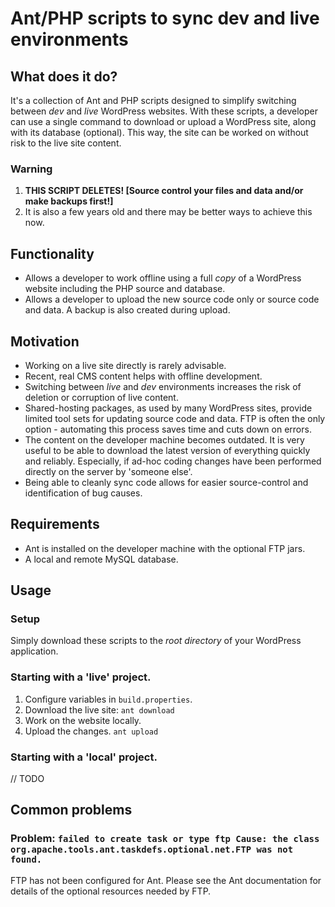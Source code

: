 # Ant/PHP scripts to sync dev and live environments
## What does it do?
It's a collection of Ant and PHP scripts designed to simplify switching between _dev_ and _live_ WordPress websites. With these scripts, a developer can use a single command to download or upload a WordPress site, along with its database (optional). This way, the site can be worked on without risk to the live site content.

### Warning
1. __THIS SCRIPT DELETES! [Source control your files and data and/or make backups first!]__
2. It is also a few years old and there may be better ways to achieve this now.

## Functionality
* Allows a developer to work offline using a full *copy* of a WordPress website including the PHP source and database.
* Allows a developer to upload the new source code only or source code and data. A backup is also created during upload.

## Motivation
* Working on a live site directly is rarely advisable.
* Recent, real CMS content helps with offline development.
* Switching between _live_ and _dev_ environments increases the risk of deletion or corruption of live content.
* Shared-hosting packages, as used by many WordPress sites, provide limited tool sets for updating source code and data. FTP is often the only option - automating this process saves time and cuts down on errors.
* The content on the developer machine becomes outdated. It is very useful to be able to download the latest version of everything quickly and reliably. Especially, if ad-hoc coding changes have been performed directly on the server by 'someone else'.
* Being able to cleanly sync code allows for easier source-control and identification of bug causes.

## Requirements
* Ant is installed on the developer machine with the optional FTP jars.
* A local and remote MySQL database.

## Usage

### Setup
Simply download these scripts to the *root directory* of your WordPress application.

### Starting with a 'live' project.
1. Configure variables in `build.properties`.
2. Download the live site: `ant download`
4. Work on the website locally.
5. Upload the changes. `ant upload`

### Starting with a 'local' project.
// TODO

## Common problems
### Problem: `failed to create task or type ftp Cause: the class org.apache.tools.ant.taskdefs.optional.net.FTP was not found.`
FTP has not been configured for Ant. Please see the Ant documentation for details of the optional resources needed by FTP.
